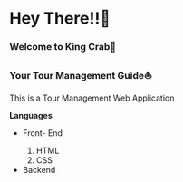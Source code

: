 <h1>Hey There!!🌝</h1>

<h3>Welcome to King Crab🦀</h3>
<h3>Your Tour Management Guide⛵</h3>

<p>This is a Tour Management Web Application</p>
<p><b>Languages</b></p>
<ul>
  <li>Front- End</li>
  <ol>
    <li>HTML</li>
  <li>CSS</li>
  </ol>
  <li>Backend</li>
</ul>
